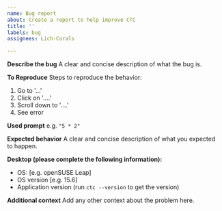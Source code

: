 ```yaml
---
name: Bug report
about: Create a report to help improve CTC
title: ''
labels: bug
assignees: Lich-Corals

---
```


**Describe the bug**
A clear and concise description of what the bug is.

**To Reproduce**
Steps to reproduce the behavior:
1. Go to '...'
2. Click on '....'
3. Scroll down to '....'
4. See error

**Used prompt**
e.g. `"5 * 2"`

**Expected behavior**
A clear and concise description of what you expected to happen.

**Desktop (please complete the following information):**
 - OS: [e.g. openSUSE Leap]
 - OS version [e.g. 15.6]
 - Application version (run `ctc --version` to get the version)

**Additional context**
Add any other context about the problem here.
